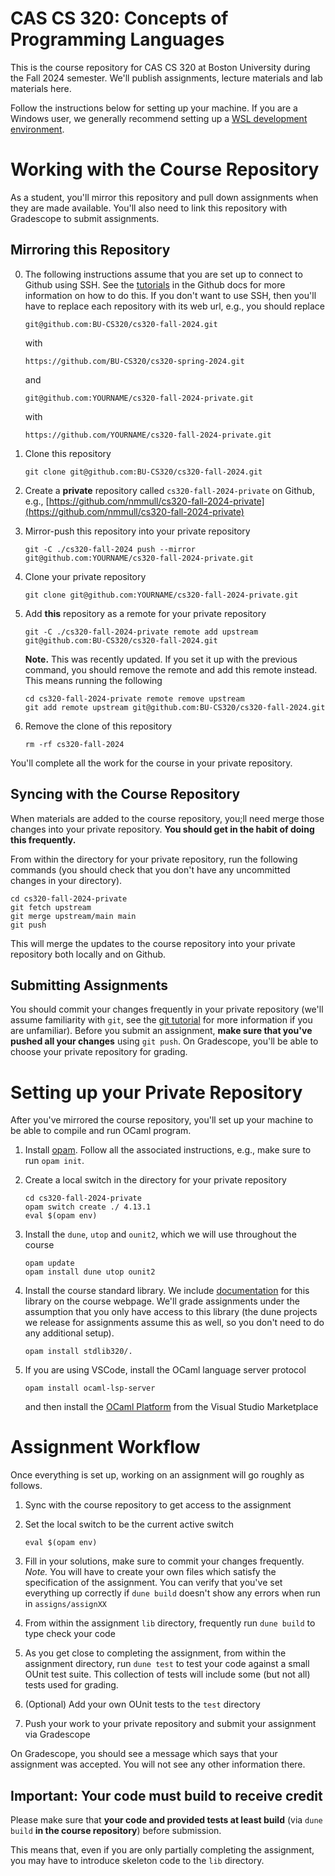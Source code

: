 # CAS CS 320: Concepts of Programming Languages

This is the course repository for CAS CS 320 at Boston University
during the Fall 2024 semester.  We'll publish assignments, lecture
materials and lab materials here.

Follow the instructions below for setting up your machine.  If you are
a Windows user, we generally recommend setting up a [WSL development
environment](https://learn.microsoft.com/en-us/windows/wsl/setup/environment).

# Working with the Course Repository

As a student, you'll mirror this repository and pull down assignments
when they are made available.  You'll also need to link this
repository with Gradescope to submit assignments.

## Mirroring this Repository

0. The following instructions assume that you are set up to connect to Github using SSH.
   See the [tutorials](https://docs.github.com/en/authentication/connecting-to-github-with-ssh) in the Github docs for more information on how to do this.
   If you don't want to use SSH, then you'll have to replace each repository with its web url, e.g., you should replace
   ```
   git@github.com:BU-CS320/cs320-fall-2024.git
   ```
   with
   ```
   https://github.com/BU-CS320/cs320-spring-2024.git
   ```
   and
   ```
   git@github.com:YOURNAME/cs320-fall-2024-private.git
   ```
   with
   ```
   https://github.com/YOURNAME/cs320-fall-2024-private.git
   ```

1. Clone this repository

   ```
   git clone git@github.com:BU-CS320/cs320-fall-2024.git
   ```

2. Create a **private** repository called `cs320-fall-2024-private` on
   Github, e.g., [https://github.com/nmmull/cs320-fall-2024-private](https://github.com/nmmull/cs320-fall-2024-private)

3. Mirror-push this repository into your private repository

   ```
   git -C ./cs320-fall-2024 push --mirror git@github.com:YOURNAME/cs320-fall-2024-private.git
   ```

4. Clone your private repository

   ```
   git clone git@github.com:YOURNAME/cs320-fall-2024-private.git
   ```

5. Add **this** repository as a remote for your private repository

   ```
   git -C ./cs320-fall-2024-private remote add upstream git@github.com:BU-CS320/cs320-fall-2024.git
   ```
   **Note.** This was recently updated.
   If you set it up with the previous command, you should remove the remote and add this remote instead.
   This means running the following

   ```
   cd cs320-fall-2024-private remote remove upstream
   git add remote upstream git@github.com:BU-CS320/cs320-fall-2024.git
   ```

6. Remove the clone of this repository

   ```
   rm -rf cs320-fall-2024
   ```

You'll complete all the work for the course in your private repository.

## Syncing with the Course Repository

When materials are added to the course repository, you;ll need merge
those changes into your private repository. **You should get in the
habit of doing this frequently.**

From within the directory for your private repository, run the
following commands (you should check that you don't have any
uncommitted changes in your directory).

```
cd cs320-fall-2024-private
git fetch upstream
git merge upstream/main main
git push
```

This will merge the updates to the course repository into your private
repository both locally and on Github.

## Submitting Assignments

You should commit your changes frequently in your private repository
(we'll assume familiarity with `git`, see the [git
tutorial](https://git-scm.com/docs/gittutorial) for more information
if you are unfamiliar).  Before you submit an assignment, **make sure
that you've pushed all your changes** using `git push`.  On
Gradescope, you'll be able to choose your private repository for
grading.

# Setting up your Private Repository

After you've mirrored the course repository, you'll set up your
machine to be able to compile and run OCaml program.

1. Install [opam](https://opam.ocaml.org/doc/Install.html).
   Follow all the associated instructions, e.g., make sure to run `opam init`.

2. Create a local switch in the directory for your private repository

   ```
   cd cs320-fall-2024-private
   opam switch create ./ 4.13.1
   eval $(opam env)
   ```

3. Install the `dune`, `utop` and `ounit2`, which we will use throughout the course

   ```
   opam update
   opam install dune utop ounit2
   ```

4. Install the course standard library.  We include
   [documentation](https://nmmull.github.io/CS320/landing/Fall-2024/Specifications/Stdlib320/index.html)
   for this library on the course webpage.  We'll grade assignments
   under the assumption that you only have access to this library (the
   dune projects we release for assignments assume this as well, so
   you don't need to do any additional setup).

   ```
   opam install stdlib320/.
   ```

5. If you are using VSCode, install the OCaml language server protocol

   ```
   opam install ocaml-lsp-server
   ```

   and then install the [OCaml
   Platform](https://marketplace.visualstudio.com/items?itemName=ocamllabs.ocaml-platform)
   from the Visual Studio Marketplace

# Assignment Workflow

Once everything is set up, working on an assignment will go roughly as
follows.

1. Sync with the course repository to get access to the assignment

2. Set the local switch to be the current active switch

   ```
   eval $(opam env)
   ```

3. Fill in your solutions, make sure to commit your changes frequently.
   *Note.* You will have to create your own files which satisfy the specification of the assignment.
   You can verify that you've set everything up correctly if `dune build` doesn't show any errors when run in `assigns/assignXX`

4. From within the assignment `lib` directory, frequently run `dune build`
   to type check your code

5. As you get close to completing the assignment, from within the
   assignment directory, run `dune test` to test your code against a
   small OUnit test suite. This collection of tests will include some
   (but not all) tests used for grading.

6. (Optional) Add your own OUnit tests to the `test` directory

7. Push your work to your private repository and submit your
   assignment via Gradescope

On Gradescope, you should see a message which says that your
assignment was accepted.  You will not see any other information
there.

## Important: Your code must build to receive credit

Please make sure that **your code and provided tests at least build**
(via `dune build` **in the course repository**) before submission.

This means that, even if you are only partially completing the
assignment, you may have to introduce skeleton code to the `lib`
directory.
